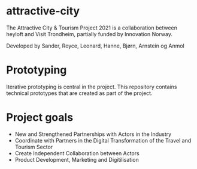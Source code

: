 # attractive-city

The Attractive City & Tourism Project 2021 is a collaboration between heyloft and Visit Trondheim, partially funded by Innovation Norway.

Developed by Sander, Royce, Leonard, Hanne, Bjørn, Arnstein og Anmol

# Prototyping

Iterative prototyping is central in the project. This repository contains technical prototypes that are created as part of the project.

# Project goals

- New and Strengthened Partnerships with Actors in the Industry
- Coordinate with Partners in the Digital Transformation of the Travel and Tourism Sector
- Create Independent Collaboration between Actors
- Product Development, Marketing and Digitilisation
